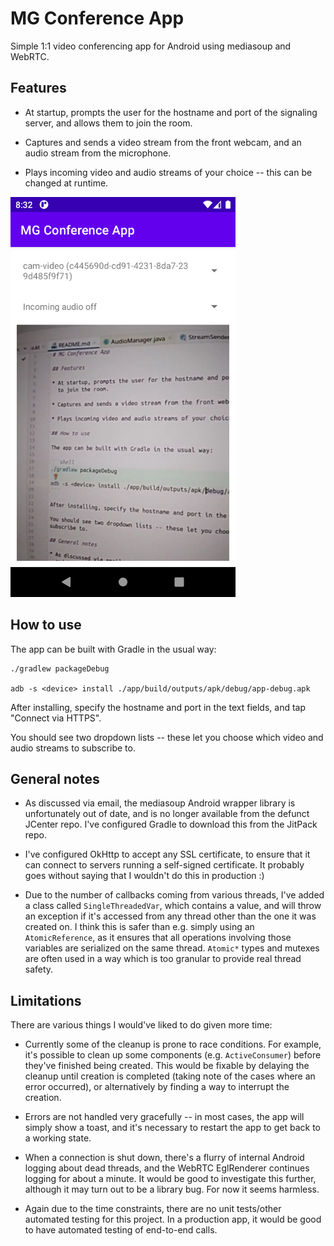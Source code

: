 # MG Conference App

Simple 1:1 video conferencing app for Android using mediasoup and WebRTC.

## Features

* At startup, prompts the user for the hostname and port of the signaling server, and allows them
  to join the room.

* Captures and sends a video stream from the front webcam, and an audio stream from the microphone.

* Plays incoming video and audio streams of your choice -- this can be changed at runtime.

<img src="screenshot.png" alt="drawing" width="360"/>

## How to use

The app can be built with Gradle in the usual way:

```shell
./gradlew packageDebug

adb -s <device> install ./app/build/outputs/apk/debug/app-debug.apk
```

After installing, specify the hostname and port in the text fields, and tap "Connect via HTTPS".

You should see two dropdown lists -- these let you choose which video and audio streams to
subscribe to.

## General notes

* As discussed via email, the mediasoup Android wrapper library is unfortunately out of date,
  and is no longer available from the defunct JCenter repo. I've configured Gradle to download this
  from the JitPack repo.

* I've configured OkHttp to accept any SSL certificate, to ensure that it can connect to servers
  running a self-signed certificate. It probably goes without saying that I wouldn't do this in
  production :)

* Due to the number of callbacks coming from various threads, I've added a class called
  `SingleThreadedVar`, which contains a value, and will throw an exception if it's accessed from
  any thread other than the one it was created on. I think this is safer than e.g. simply using an
  `AtomicReference`, as it ensures that all operations involving those variables are serialized on 
  the same thread. `Atomic*` types and mutexes are often used in a way which is too granular to
  provide real thread safety.

## Limitations

There are various things I would've liked to do given more time:

* Currently some of the cleanup is prone to race conditions. For example, it's possible to clean
  up some components (e.g. `ActiveConsumer`) before they've finished being created. This would be
  fixable by delaying the cleanup until creation is completed (taking note of the cases where an
  error occurred), or alternatively by finding a way to interrupt the creation.

* Errors are not handled very gracefully -- in most cases, the app will simply show a toast, and
  it's necessary to restart the app to get back to a working state.

* When a connection is shut down, there's a flurry of internal Android logging about dead threads,
  and the WebRTC EglRenderer continues logging for about a minute. It would be good to investigate
  this further, although it may turn out to be a library bug. For now it seems harmless.

* Again due to the time constraints, there are no unit tests/other automated testing for this
  project. In a production app, it would be good to have automated testing of end-to-end calls.
